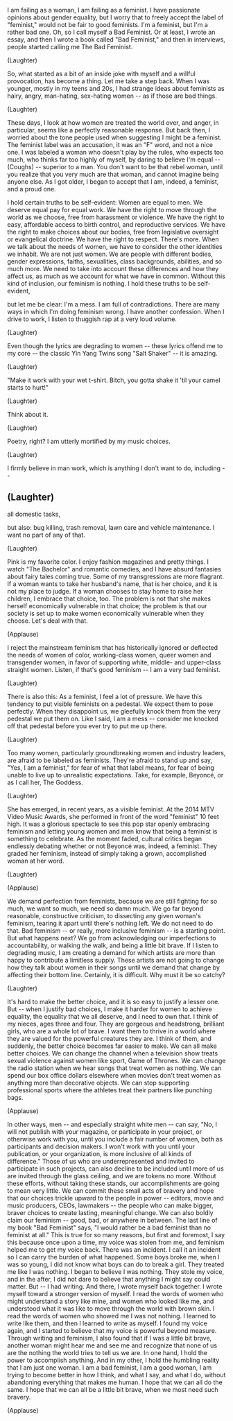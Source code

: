 
I am failing as a woman,
I am failing as a feminist.
I have passionate opinions
about gender equality,
but I worry that to freely accept
the label of &quot;feminist,&quot;
would not be fair to good feminists.
I&#39;m a feminist, but I&#39;m a rather bad one.
Oh, so I call myself a Bad Feminist.
Or at least, I wrote an essay,
and then I wrote a book
called &quot;Bad Feminist,&quot;
and then in interviews, people started
calling me The Bad Feminist.

(Laughter)

So, what started as a bit
of an inside joke with myself
and a willful provocation,
has become a thing.
Let me take a step back.
When I was younger,
mostly in my teens and 20s,
I had strange ideas about feminists
as hairy, angry, man-hating,
sex-hating women --
as if those are bad things.

(Laughter)

These days, I look at how
women are treated the world over,
and anger, in particular, seems
like a perfectly reasonable response.
But back then,
I worried about the tone people used
when suggesting I might be a feminist.
The feminist label was an accusation,
it was an &quot;F&quot; word, and not a nice one.
I was labeled a woman
who doesn&#39;t play by the rules,
who expects too much,
who thinks far too highly of myself,
by daring to believe I&#39;m equal --
(Coughs) -- superior to a man.
You don&#39;t want to be that rebel woman,
until you realize that you
very much are that woman,
and cannot imagine being anyone else.
As I got older, I began to accept
that I am, indeed, a feminist,
and a proud one.

I hold certain truths to be self-evident:
Women are equal to men.
We deserve equal pay for equal work.
We have the right to move
through the world as we choose,
free from harassment or violence.
We have the right to easy,
affordable access to birth control,
and reproductive services.
We have the right to make choices
about our bodies,
free from legislative oversight
or evangelical doctrine.
We have the right to respect.
There&#39;s more.
When we talk about the needs of women,
we have to consider
the other identities we inhabit.
We are not just women.
We are people with different bodies,
gender expressions, faiths, sexualities,
class backgrounds, abilities,
and so much more.
We need to take into account
these differences and how they affect us,
as much as we account for
what we have in common.
Without this kind of inclusion,
our feminism is nothing.
I hold these truths to be self-evident,

but let me be clear:
I&#39;m a mess.
I am full of contradictions.
There are many ways in which
I&#39;m doing feminism wrong.
I have another confession.
When I drive to work, I listen
to thuggish rap at a very loud volume.

(Laughter)

Even though the lyrics
are degrading to women --
these lyrics offend me to my core --
the classic Yin Yang Twins
song &quot;Salt Shaker&quot; --
it is amazing.

(Laughter)

&quot;Make it work with your wet t-shirt.
Bitch, you gotta shake it
&#39;til your camel starts to hurt!&quot;

(Laughter)

Think about it.

(Laughter)

Poetry, right?
I am utterly mortified
by my music choices.

(Laughter)

I firmly believe in man work,
which is anything I don&#39;t
want to do, including --

(Laughter)
 --
all domestic tasks,

but also: bug killing, trash removal,
lawn care and vehicle maintenance.
I want no part of any of that.

(Laughter)

Pink is my favorite color.
I enjoy fashion magazines
and pretty things.
I watch &quot;The Bachelor&quot;
and romantic comedies,
and I have absurd fantasies
about fairy tales coming true.
Some of my transgressions
are more flagrant.
If a woman wants to take
her husband&#39;s name,
that is her choice, and it is not
my place to judge.
If a woman chooses to stay home
to raise her children,
I embrace that choice, too.
The problem is not that she makes herself
economically vulnerable in that choice;
the problem is that our society is set up
to make women economically vulnerable
when they choose.
Let&#39;s deal with that.

(Applause)

I reject the mainstream feminism
that has historically ignored
or deflected the needs
of women of color, working-class women,
queer women and transgender women,
in favor of supporting white, middle-
and upper-class straight women.
Listen, if that&#39;s good feminism --
I am a very bad feminist.

(Laughter)


There is also this:
As a feminist, I feel a lot of pressure.
We have this tendency to put
visible feminists on a pedestal.
We expect them to pose perfectly.
When they disappoint us,
we gleefully knock them
from the very pedestal we put them on.
Like I said, I am a mess --
consider me knocked off that pedestal
before you ever try to put me up there.

(Laughter)

Too many women,
particularly groundbreaking women
and industry leaders,
are afraid to be labeled as feminists.
They&#39;re afraid to stand up and say,
&quot;Yes, I am a feminist,&quot;
for fear of what that label means,
for fear of being unable to live up to
unrealistic expectations.
Take, for example, Beyoncé,
or as I call her, The Goddess.

(Laughter)

She has emerged, in recent years,
as a visible feminist.
At the 2014 MTV Video Music Awards,
she performed in front of the word
&quot;feminist&quot; 10 feet high.
It was a glorious spectacle to see
this pop star openly embracing feminism
and letting young women and men know
that being a feminist
is something to celebrate.
As the moment faded, cultural critics
began endlessly debating
whether or not Beyoncé was,
indeed, a feminist.
They graded her feminism,
instead of simply taking a grown,
accomplished woman at her word.

(Laughter)


(Applause)

We demand perfection from feminists,
because we are still fighting for so much,
we want so much,
we need so damn much.
We go far beyond reasonable,
constructive criticism,
to dissecting any given woman&#39;s feminism,
tearing it apart
until there&#39;s nothing left.
We do not need to do that.
Bad feminism -- or really, more inclusive
feminism -- is a starting point.
But what happens next?
We go from acknowledging
our imperfections to accountability,
or walking the walk,
and being a little bit brave.
If I listen to degrading music,
I am creating a demand for which
artists are more than happy
to contribute a limitless supply.
These artists are not going to change
how they talk about women in their songs
until we demand that change
by affecting their bottom line.
Certainly, it is difficult.
Why must it be so catchy?

(Laughter)

It&#39;s hard to make the better choice,
and it is so easy to justify a lesser one.
But --
when I justify bad choices,
I make it harder for women
to achieve equality,
the equality that we all deserve,
and I need to own that.
I think of my nieces, ages three and four.
They are gorgeous
and headstrong, brilliant girls,
who are a whole lot of brave.
I want them to thrive in a world
where they are valued
for the powerful creatures they are.
I think of them,
and suddenly, the better choice
becomes far easier to make.
We can all make better choices.
We can change the channel
when a television show
treats sexual violence
against women like sport,
Game of Thrones.
We can change the radio station
when we hear songs
that treat women as nothing.
We can spend our
box office dollars elsewhere
when movies don&#39;t treat women
as anything more than decorative objects.
We can stop supporting professional sports
where the athletes treat 
their partners like punching bags.

(Applause)

In other ways, men --
and especially straight white men --
can say, &quot;No, I will not publish
with your magazine,
or participate in your project,
or otherwise work with you,
until you include a fair number of women,
both as participants and decision makers.
I won&#39;t work with you
until your publication,
or your organization, is more inclusive
of all kinds of difference.&quot;
Those of us who are underrepresented
and invited to participate
in such projects,
can also decline to be included
until more of us are invited
through the glass ceiling,
and we are tokens no more.
Without these efforts,
without taking these stands,
our accomplishments
are going to mean very little.
We can commit these small acts of bravery
and hope that our choices trickle
upward to the people in power --
editors, movie and music producers,
CEOs, lawmakers --
the people who can make
bigger, braver choices
to create lasting, meaningful change.
We can also boldly claim our feminism --
good, bad, or anywhere in between.
The last line of my book
&quot;Bad Feminist&quot; says,
&quot;I would rather be a bad feminist
than no feminist at all.&quot;
This is true for so many reasons,
but first and foremost, I say this
because once upon a time,
my voice was stolen from me,
and feminism helped me
to get my voice back.
There was an incident.
I call it an incident so I can carry
the burden of what happened.
Some boys broke me,
when I was so young, I did not know
what boys can do to break a girl.
They treated me like I was nothing.
I began to believe I was nothing.
They stole my voice, and in the after,
I did not dare to believe
that anything I might say could matter.
But --
I had writing.
And there, I wrote myself back together.
I wrote myself toward a stronger
version of myself.
I read the words of women
who might understand a story like mine,
and women who looked like me,
and understood what it was like to move
through the world with brown skin.
I read the words of women
who showed me I was not nothing.
I learned to write like them,
and then I learned to write as myself.
I found my voice again,
and I started to believe that my voice
is powerful beyond measure.
Through writing and feminism,
I also found that if I was
a little bit brave,
another woman might hear me
and see me and recognize
that none of us are the nothing
the world tries to tell us we are.
In one hand,
I hold the power to accomplish anything.
And in my other,
I hold the humbling reality
that I am just one woman.
I am a bad feminist,
I am a good woman,
I am trying to become better
in how I think,
and what I say, and what I do,
without abandoning everything
that makes me human.
I hope that we can all do the same.
I hope that we can all be
a little bit brave,
when we most need such bravery.

(Applause)

